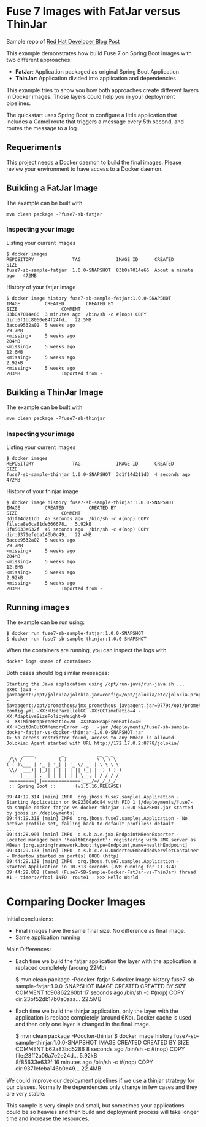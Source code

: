 # Fuse 7 Images with FatJar versus ThinJar

Sample repo of [Red Hat Developer Blog Post](https://developers.redhat.com/blog/2019/04/26/optimizing-red-hat-fuse-7-spring-boot-container-images/)

This example demonstrates how build Fuse 7 on Spring Boot images with two different approaches:

* **FatJar**: Application packaged as original Spring Boot Application
* **ThinJar**: Application divided into application and dependencies

This example tries to show you how both approaches create different layers in Docker images. Those
layers could help you in your deployment pipelines.

The quickstart uses Spring Boot to configure a little application that includes a Camel route that triggers a message every 5th second, and routes the message to a log.

## Requeriments

This project needs a Docker daemon to build the final images. Please review your environment
to have access to a Docker daemon.

## Building a FatJar Image

The example can be built with

    mvn clean package -Pfuse7-sb-fatjar

### Inspecting your image

Listing your current images

    $ docker images
    REPOSITORY              TAG             IMAGE ID      CREATED              SIZE
    fuse7-sb-sample-fatjar  1.0.0-SNAPSHOT  83b0a7014e66  About a minute ago   472MB

History of your fatjar image

    $ docker image history fuse7-sb-sample-fatjar:1.0.0-SNAPSHOT 
    IMAGE         CREATED        CREATED BY                                      SIZE                COMMENT
    83b0a7014e66  3 minutes ago  /bin/sh -c #(nop) COPY dir:6f1bc8060e84f24fd…   22.5MB              
    3acce9532a02  5 weeks ago                                                    29.7MB              
    <missing>     5 weeks ago                                                    204MB               
    <missing>     5 weeks ago                                                    12.6MB              
    <missing>     5 weeks ago                                                    2.92kB              
    <missing>     5 weeks ago                                                    203MB               Imported from -

## Building a ThinJar Image

The example can be built with

    mvn clean package -Pfuse7-sb-thinjar

### Inspecting your image

Listing your current images

    $ docker images
    REPOSITORY              TAG             IMAGE ID      CREATED              SIZE
    fuse7-sb-sample-thinjar 1.0.0-SNAPSHOT  3d1f14d211d3  4 seconds ago        472MB

History of your thinjar image

    $ docker image history fuse7-sb-sample-thinjar:1.0.0-SNAPSHOT 
    IMAGE         CREATED         CREATED BY                                      SIZE                COMMENT
    3d1f14d211d3  45 seconds ago  /bin/sh -c #(nop) COPY file:a8e6ca81de366678…   5.92kB              
    8f85633e632f  45 seconds ago  /bin/sh -c #(nop) COPY dir:9371efeba146b0c49…   22.4MB              
    3acce9532a02  5 weeks ago                                                     29.7MB              
    <missing>     5 weeks ago                                                     204MB               
    <missing>     5 weeks ago                                                     12.6MB              
    <missing>     5 weeks ago                                                     2.92kB              
    <missing>     5 weeks ago                                                     203MB               Imported from -

## Running images

The example can be run using:

    $ docker run fuse7-sb-sample-fatjar:1.0.0-SNAPSHOT
    $ docker run fuse7-sb-sample-thinjar:1.0.0-SNAPSHOT

When the containers are running, you can inspect the logs with

    docker logs <name of container>

Both cases should log similar messages:

    Starting the Java application using /opt/run-java/run-java.sh ...
    exec java -javaagent:/opt/jolokia/jolokia.jar=config=/opt/jolokia/etc/jolokia.properties -javaagent:/opt/prometheus/jmx_prometheus_javaagent.jar=9779:/opt/prometheus/prometheus-config.yml -XX:+UseParallelGC -XX:GCTimeRatio=4 -XX:AdaptiveSizePolicyWeight=9
    0 -XX:MinHeapFreeRatio=20 -XX:MaxHeapFreeRatio=40 -XX:+ExitOnOutOfMemoryError -cp . -jar /deployments/fuse7-sb-sample-docker-fatjar-vs-docker-thinjar-1.0.0-SNAPSHOT.jar
    I> No access restrictor found, access to any MBean is allowed
    Jolokia: Agent started with URL http://172.17.0.2:8778/jolokia/
    
      .   ____          _            __ _ _
     /\\ / ___'_ __ _ _(_)_ __  __ _ \ \ \ \
    ( ( )\___ | '_ | '_| | '_ \/ _` | \ \ \ \
     \\/  ___)| |_)| | | | | || (_| |  ) ) ) )
      '  |____| .__|_| |_|_| |_\__, | / / / /
     =========|_|==============|___/=/_/_/_/
     :: Spring Boot ::       (v1.5.16.RELEASE)
    
    09:44:19.314 [main] INFO  org.jboss.fuse7.samples.Application - Starting Application on 9c92300a6c84 with PID 1 (/deployments/fuse7-sb-sample-docker-fatjar-vs-docker-thinjar-1.0.0-SNAPSHOT.jar started by jboss in /deployments)
    09:44:19.318 [main] INFO  org.jboss.fuse7.samples.Application - No active profile set, falling back to default profiles: default
    ...
    09:44:28.993 [main] INFO  o.s.b.a.e.jmx.EndpointMBeanExporter - Located managed bean 'healthEndpoint': registering with JMX server as MBean [org.springframework.boot:type=Endpoint,name=healthEndpoint]
    09:44:29.133 [main] INFO  o.s.b.c.e.u.UndertowEmbeddedServletContainer - Undertow started on port(s) 8080 (http)
    09:44:29.138 [main] INFO  org.jboss.fuse7.samples.Application - Started Application in 10.313 seconds (JVM running for 11.374)
    09:44:29.802 [Camel (Fuse7-SB-Sample-Docker-FatJar-vs-ThinJar) thread #1 - timer://foo] INFO  route1 - >>> Hello World


# Comparing Docker Images

Initial conclusions:

* Final images have the same final size. No difference as final image.
* Same application running

Main Differences:

* Each time we build the fatjar application the layer with the application is replaced completely (aroung 22Mb)

    $ mvn clean package -Pdocker-fatjar
    $ docker image history fuse7-sb-sample-fatjar:1.0.0-SNAPSHOT 
    IMAGE          CREATED        CREATED BY                                      SIZE                COMMENT
    fc90862260bf   17 seconds ago /bin/sh -c #(nop) COPY dir:23bf52db17b0a0aaa…   22.5MB              

* Each time we build the thinjar application, only the layer with the application is replace completely (around 6Kb).
Docker cache is used and then only one layer is changed in the final image.

    $ mvn clean package -Pdocker-thinjar
    $ docker image history fuse7-sb-sample-thinjar:1.0.0-SNAPSHOT
    IMAGE          CREATED        CREATED BY                                      SIZE                COMMENT
    b62a83bd5286   8 seconds ago  /bin/sh -c #(nop) COPY file:23ff2a06a7e2e24d…   5.92kB              
    8f85633e632f   16 minutes ago /bin/sh -c #(nop) COPY dir:9371efeba146b0c49…   22.4MB    
    
We could improve our deployment pipelines if we use a thinjar strategy for our classes. Normally
the dependencies only change in few cases and they are very stable.

This sample is very simple and small, but sometimes your applications could be so heavies and then
build and deployment process will take longer time and increase the resources.
